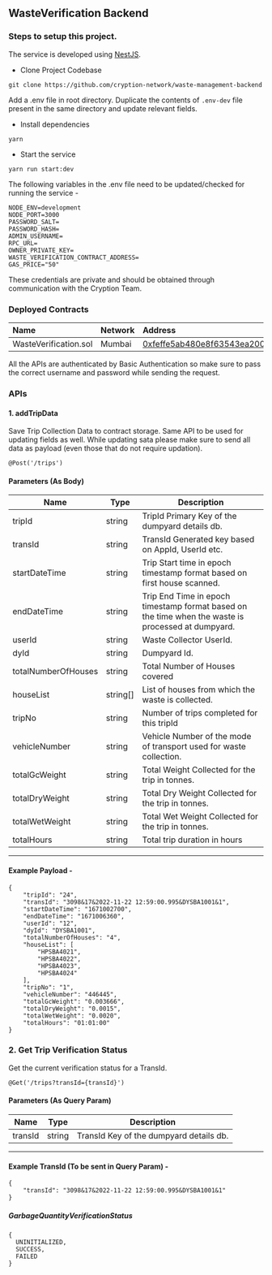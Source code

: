 ## WasteVerification Backend


### Steps to setup this project.

The service is developed using [NestJS](https://nestjs.com/).

- Clone Project Codebase

```
git clone https://github.com/cryption-network/waste-management-backend
```

Add a .env file in root directory. Duplicate the contents of `.env-dev` file present in the same directory and update relevant fields.

- Install dependencies

```shell script
yarn
```

- Start the service

```shell script
yarn run start:dev
```

The following variables in the .env file need to be updated/checked for running the service -

```
NODE_ENV=development
NODE_PORT=3000
PASSWORD_SALT=
PASSWORD_HASH=
ADMIN_USERNAME=
RPC_URL=
OWNER_PRIVATE_KEY=
WASTE_VERIFICATION_CONTRACT_ADDRESS=
GAS_PRICE="50"
```

These credentials are private and should be obtained through communication with the Cryption Team.

### Deployed Contracts

| Name | Network | Address |
| :--- | :--- | :--- |
| WasteVerification.sol | Mumbai | [0xfeffe5ab480e8f63543ea200aa827b396773f1e8](https://mumbai.polygonscan.com/address/0xfeffe5ab480e8f63543ea200aa827b396773f1e8#code) |

All the APIs are authenticated by Basic Authentication so make sure to pass the correct username and password while sending the request.


### APIs

#### 1. addTripData

Save Trip Collection Data to contract storage. Same API to be used for updating fields as well.
While updating sata please make sure to send all data as payload (even those that do not require updation).

```solidity
@Post('/trips')
```

#### Parameters (As Body) 

| Name | Type | Description |
| ---- | ---- | ----------- |
| tripId | string | TripId Primary Key of the dumpyard details db. |
| transId | string | TransId Generated key based on AppId, UserId etc. |
| startDateTime | string | Trip Start time in epoch timestamp format based on first house scanned. |
| endDateTime | string | Trip End Time in epoch timestamp format based on the time when the waste is processed at dumpyard. |
| userId | string | Waste Collector UserId. |
| dyId | string | Dumpyard Id. |
| totalNumberOfHouses | string | Total Number of Houses covered |
| houseList | string[] | List of houses from which the waste is collected. |
| tripNo | string | Number of trips completed for this tripId |
| vehicleNumber | string | Vehicle Number of the mode of transport used for waste collection. |
| totalGcWeight | string | Total Weight Collected for the trip in tonnes. |
| totalDryWeight | string | Total Dry Weight Collected for the trip in tonnes. |
| totalWetWeight | string | Total Wet Weight Collected for the trip in tonnes. |
| totalHours | string | Total trip duration in hours |
___

#### Example Payload -

```solidity
{
    "tripId": "24",
    "transId": "3098&17&2022-11-22 12:59:00.995&DYSBA1001&1",
    "startDateTime": "1671002700",
    "endDateTime": "1671006360",
    "userId": "12",
    "dyId": "DYSBA1001",
    "totalNumberOfHouses": "4",
    "houseList": [
        "HPSBA4021",
        "HPSBA4022",
        "HPSBA4023",
        "HPSBA4024"
    ],
    "tripNo": "1",
    "vehicleNumber": "446445",
    "totalGcWeight": "0.003666",
    "totalDryWeight": "0.0015",
    "totalWetWeight": "0.0020",
    "totalHours": "01:01:00"
}
```

### 2. Get Trip Verification Status

Get the current verification status for a TransId.

```solidity
@Get('/trips?transId={transId}')
```

#### Parameters (As Query Param) 
 
| Name | Type | Description |
| ---- | ---- | ----------- |
| transId | string | TransId Key of the dumpyard details db. |
___

#### Example TransId (To be sent in Query Param) -

```solidity
{
    "transId": "3098&17&2022-11-22 12:59:00.995&DYSBA1001&1"
}
```

##### GarbageQuantityVerificationStatus

```solidity
{
  UNINITIALIZED,
  SUCCESS,
  FAILED
}
```


